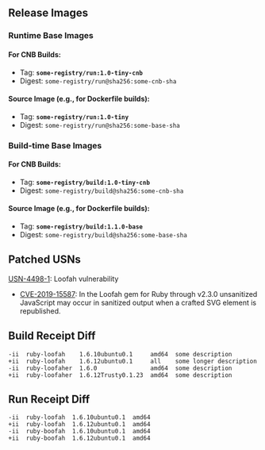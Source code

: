 ## Release Images

### Runtime Base Images

#### For CNB Builds:
- Tag: **`some-registry/run:1.0-tiny-cnb`**
- Digest: `some-registry/run@sha256:some-cnb-sha`

#### Source Image (e.g., for Dockerfile builds):
- Tag: **`some-registry/run:1.0-tiny`**
- Digest: `some-registry/run@sha256:some-base-sha`

### Build-time Base Images

#### For CNB Builds:
- Tag: **`some-registry/build:1.0-tiny-cnb`**
- Digest: `some-registry/build@sha256:some-cnb-sha`

#### Source Image (e.g., for Dockerfile builds):
- Tag: **`some-registry/build:1.1.0-base`**
- Digest: `some-registry/build@sha256:some-base-sha`
## Patched USNs
[USN-4498-1](https://ubuntu.com/security/notices/USN-4498-1):  Loofah vulnerability
* [CVE-2019-15587](https://people.canonical.com/~ubuntu-security/cve/CVE-2019-15587): In the Loofah gem for Ruby through v2.3.0 unsanitized JavaScript may occur in sanitized output when a crafted SVG element is republished.

## Build Receipt Diff
```
-ii  ruby-loofah    1.6.10ubuntu0.1     amd64  some description
+ii  ruby-loofah    1.6.12ubuntu0.1     all    some longer description
-ii  ruby-loofaher  1.6.0               amd64  some description
+ii  ruby-loofaher  1.6.12Trusty0.1.23  amd64  some description
```
## Run Receipt Diff
```
-ii  ruby-loofah  1.6.10ubuntu0.1  amd64
+ii  ruby-loofah  1.6.12ubuntu0.1  amd64
-ii  ruby-boofah  1.6.10ubuntu0.1  amd64
+ii  ruby-boofah  1.6.12ubuntu0.1  amd64
```
